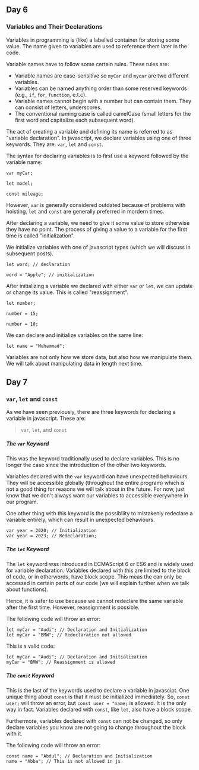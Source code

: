 ## Day 6

### Variables and  Their Declarations

Variables in programming is (like) a labelled container for storing some value. The name given to variables are used to reference them later in the code.

Variable names have to follow some certain rules. These rules are:
- Variable names are case-sensitive so `myCar` and `mycar` are two different variables.
- Variables can be named anything order than some reserved keywords (e.g., `if`, `for`, `function`, e.t.c).
- Variable names cannot begin with a number but can contain them. They can consist of letters, underscores.
- The conventional naming case is called camelCase (small letters for the first word and capitalize each subsequent word).

The act of creating a variable and defining its name is referred to as "variable declaration". In javascript, we declare variables using one of three keywords. They are: `var`, `let` and `const`.

The syntax for declaring variables is to first use a keyword followed by the variable name:
```
var myCar;

let model;

const mileage;
```

However, `var` is generally considered outdated because of problems with hoisting. `let` and `const` are generally preferred in mordern times.

After declaring a variable, we need to give it some value to store otherwise they have no point. The process of giving a value to a variable for the first time is called "initialization".

We initialize variables with one of javascript types (which we will discuss in subsequent posts).
```
let word; // declaration

word = "Apple"; // initialization
```

After initializing a variable we declared with either `var` or `let`, we can update or change its value. This is called "reassignment".

```
let number;

number = 15;

number = 10;
```

We can declare and initialize variables on the same line:
```
let name = "Muhammad";
```

Variables are not only how we store data, but also how we manipulate them. We will talk about manipulating data in length next time.

## Day 7

### `var`, `let` and `const`

As we have seen previously, there are three keywords for declaring a variable in javascript. These are:
> `var`, `let`, and `const`

##### The `var` Keyword

This was the keyword traditionally used to declare variables. This is no longer the case since the introduction of the other two keywords.

Variables declared with the `var` keyword can have unexpected behaviours. They will be accessible globally (throughout the entire program) which is not a good thing for reasons we will talk about in the future. For now, just know that we don't always want our variables to accessible everywhere in our program.

One other thing with this keyword is the possibility to mistakenly redeclare a variable entirely, which can result in unexpected behaviours.
```
var year = 2020; // Initialization
var year = 2023; // Redeclaration;
```

##### The `let` Keyword

The `let` keyword was introduced in ECMAScript 6 or ES6 and is widely used for variable declaration. Variables declared with this are limited to the block of code, or in otherwords, have block scope. This meas the can only be accessed in certain parts of our code (we will explain further when we talk about functions).

Hence, it is safer to use because we cannot redeclare the same variable after the first time. However, reassignment is possible.

The following code will throw an error:
```
let myCar = "Audi"; // Declaration and Initialization
let myCar = "BMW"; // Redeclaration not allowed
```

This is a valid code:
```
let myCar = "Audi"; // Declaration and Initialization
myCar = "BMW"; // Reassignment is allowed
```

##### The `const` Keyword

This is the last of the keywords used to declare a variable in javascipt. One unique thing about `const` is that it must be initialized immediately. So, `const user;` will throw an error, but `const user = "name;` is allowed. It is the only way in fact. Variables declared with `const`, like `let`, also have a block scope. 

Furthermore, variables declared with `const` can not be changed, so only declare variables you know are not going to change throughout the block with it.

The following code will throw an error:
```
const name = "Abdul"; // Declaration and Initialization
name = "Abba"; // This is not allowed in js
```